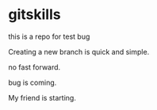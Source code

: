 # gitskills
this is a repo for test bug

Creating a new branch is quick and simple.

no fast forward.

bug is coming.

My friend is starting.
